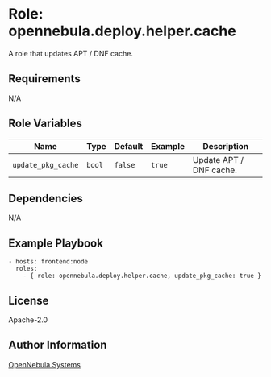 Role: opennebula.deploy.helper.cache
====================================

A role that updates APT / DNF cache.

Requirements
------------

N/A

Role Variables
--------------

| Name               | Type   | Default | Example | Description             |
|--------------------|--------|---------|---------|-------------------------|
| `update_pkg_cache` | `bool` | `false` | `true`  | Update APT / DNF cache. |

Dependencies
------------

N/A

Example Playbook
----------------

    - hosts: frontend:node
      roles:
        - { role: opennebula.deploy.helper.cache, update_pkg_cache: true }

License
-------

Apache-2.0

Author Information
------------------

[OpenNebula Systems](https://opennebula.io/)
